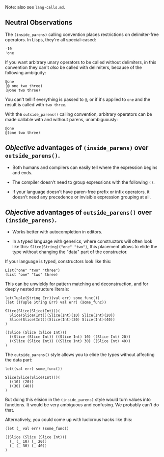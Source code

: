 Note: also see `lang-calls.md`.

## Neutral Observations

The `(inside_parens)` calling convention places restrictions on delimiter-free operators. In Lisps, they're all special-cased:

```
-10
'one
```

If you want arbitrary unary operators to be called without delimiters, in this convention they can't _also_ be called with delimiters, because of the following ambiguity:

```
@one
(@ one two three)
(@one two three)
```

You can't tell if everything is passed to `@`, or if it's applied to `one` and the result is called with `two three`.

With the `outside_parens()` calling convention, arbitrary operators can be made callable with and without parens, unambiguously:

```
@one
@(one two three)
```

## _Objective_ advantages of `(inside_parens)` over `outside_parens()`.

* Both humans and compilers can easily tell where the expression begins and ends.

* The compiler doesn't need to group expressions with the following `()`.

* If your language doesn't have paren-free prefix or infix operators, it doesn't need any precedence or invisible expression grouping at all.

## _Objective_ advantages of `outside_parens()` over `(inside_parens)`.

* Works better with autocompletion in editors.

* In a typed language with generics, where constructors will often look like this: `Slice(String)("one" "two")`, this placement allows to elide the type without changing the "data" part of the constructor.

If your language is typed, constructors look like this:

```
List("one" "two" "three")
(List "one" "two" three)
```

This can be unwieldy for pattern matching and deconstruction, and for deeply nested structure literals:

```
let(Tuple(String Err)(val err) some_func())
(let ((Tuple String Err) val err) (some_func))

Slice(Slice(Slice(Int)))(
  Slice(Slice(Int))(Slice(Int)(10) Slice(Int)(20))
  Slice(Slice(Int))(Slice(Int)(30) Slice(Int)(40))
)

((Slice (Slice (Slice Int)))
  ((Slice (Slice Int)) ((Slice Int) 10) ((Slice Int) 20))
  ((Slice (Slice Int)) ((Slice Int) 30) ((Slice Int) 40))
)
```

The `outside_parens()` style allows you to elide the types without affecting the data part:

```
let((val err) some_func())

Slice(Slice(Slice(Int)))(
  ((10) (20))
  ((30) (40))
)
```

But doing this elision in the `(inside_parens)` style would turn values into functions. It would be very ambiguous and confusing. We probably can't do that.

Alternatively, you could come up with ludicrous hacks like this:

```
(let (_ val err) (some_func))

((Slice (Slice (Slice Int)))
  (_ (_ 10) (_ 20))
  (_ (_ 30) (_ 40))
)
```

